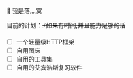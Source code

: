 👋 我是落灬寞

目前的计划：~~⚡如果有时间,并且能力足够的话~~
- [ ]  一个轻量级HTTP框架
- [ ] 自用图床
- [ ] 自用的工具集
- [ ] 自用的艾宾浩斯复习软件
<!--
这里有一些想法可以帮助您入门:

- 🔭我目前正在研究...
- 🌱我正在学习...
- 👯我正在寻求合作...
- 🤔我正在寻求有关...的帮助
- 💬问我关于...
- 📫如何联络我：...
- 😄代词：...
- ⚡有趣的事实：...
-->
